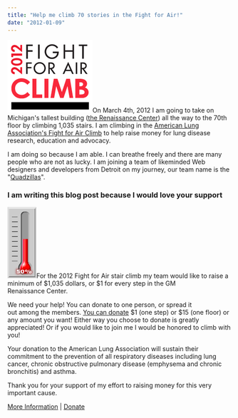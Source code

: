 ```yaml
---
title: "Help me climb 70 stories in the Fight for Air!"
date: "2012-01-09"
---
```


[![](/images/logo-climb-2012.png "2012 Fight for Air Climb")](http://j.mp/w20yLn )On March 4th, 2012 I am going to take on Michigan's tallest building ([the Renaissance Center](http://www.flickr.com/search/?q=the%20Renaissance%20Center)) all the way to the 70th floor by climbing 1,035 stairs. I am climbing in the [American Lung Association's Fight for Air Climb](http://www.lungusa.org/pledge-events/mi/detroit-climb-fy12/) to help raise money for lung disease research, education and advocacy.

I am doing so because I am able. I can breathe freely and there are many people who are not as lucky. I am joining a team of likeminded Web designers and developers from Detroit on my journey, our team name is the "[Quadzillas](http://action.lungusa.org/site/TR/Climb/ALAML_Midland_States?pg=team&fr_id=3641&team_id=36173)".

### I am writing this blog post because I would love your support

[![](/images/thermometer-50.gif "Half way there!")](http://action.lungusa.org/site/TR/Climb/ALAML_Midland_States?pg=team&fr_id=3641&team_id=36173)For the 2012 Fight for Air stair climb my team would like to raise a minimum of $1,035 dollars, or $1 for every step in the GM Renaissance Center.

We need your help! You can donate to one person, or spread it out among the members. [You can donate](http://j.mp/w20yLn) $1 (one step) or $15 (one floor) or any amount you want! Either way you choose to donate is greatly appreciated! Or if you would like to join me I would be honored to climb with you!

Your donation to the American Lung Association will sustain their commitment to the prevention of all respiratory diseases including lung cancer, chronic obstructive pulmonary disease (emphysema and chronic bronchitis) and asthma.

Thank you for your support of my effort to raising money for this very important cause.

[More Information](http://j.mp/w20yLn) | [Donate](http://j.mp/A0siAf)
